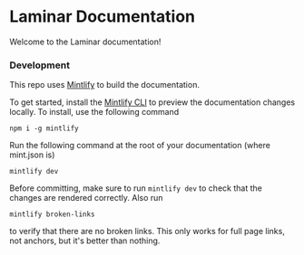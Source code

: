 # Laminar Documentation

Welcome to the Laminar documentation!

### Development

This repo uses [Mintlify](https://www.mintlify.com/) to build the documentation.

To get started, install the [Mintlify CLI](https://www.npmjs.com/package/mintlify) to preview the documentation changes locally. To install, use the following command

```
npm i -g mintlify
```

Run the following command at the root of your documentation (where mint.json is)

```
mintlify dev
```

Before committing, make sure to run `mintlify dev` to check that the changes are rendered correctly.
Also run

```
mintlify broken-links
```

to verify that there are no broken links. This only works for full page links, not anchors, but it's better than nothing.
